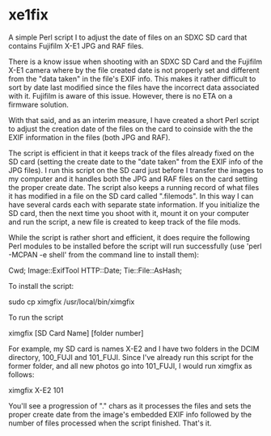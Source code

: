 xe1fix
======

A simple Perl script I to adjust the date of files on an SDXC SD card that contains Fujifilm X-E1 JPG and RAF files.

There is a know issue when shooting with an SDXC SD Card and the Fujifilm X-E1 camera where by the file created date is not properly set and different from the "data taken" in the file's EXIF info.  This makes it rather difficult to sort by date last modified since the files have the incorrect data associated with it.  Fujifilm is aware of this issue.  However, there is no ETA on a firmware solution.

With that said, and as an interim measure, I have created a short Perl script to adjust the creation date of the files on the card to coinside with the the EXIF information in the files (both JPG and RAF).

The script is efficient in that it keeps track of the files already fixed on the SD card (setting the create date to the "date taken" from the EXIF info of the JPG files).  I run this script on the SD card just before I transfer the images to my computer and it handles both the JPG and RAF files on the card setting the proper create date.  The script also keeps a running record of what files it has modified in a file on the SD card called ".filemods".  In this way I can have several cards each with separate state information.  If you initialize the SD card, then the next time you shoot with it, mount it on your computer and run the script, a new file is created to keep track of the file mods.

While the script is rather short and efficient, it does require the following Perl modules to be installed before the script will run successfully (use 'perl -MCPAN -e shell' from the command line to install them):

  Cwd;
  Image::ExifTool
  HTTP::Date;
  Tie::File::AsHash;

To install the script:

  sudo cp ximgfix /usr/local/bin/ximgfix

To run the script

  ximgfix [SD Card Name] [folder number]

For example, my SD card is names X-E2 and I have two folders in the DCIM directory, 100_FUJI and 101_FUJI.  Since I've already run this script for the former folder, and all new photos go into 101_FUJI,  I would run ximgfix as follows:

  ximgfix X-E2 101

You'll see a progression of "." chars as it processes the files and sets the proper create date from the image's embedded EXIF info followed by the number of files processed when the script finished.  That's it.
